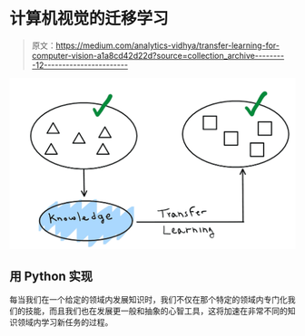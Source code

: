 # 计算机视觉的迁移学习

> 原文：<https://medium.com/analytics-vidhya/transfer-learning-for-computer-vision-a1a8cd42d22d?source=collection_archive---------12----------------------->

![](img/9cc7efc7f5b3826f4420c29a33417d77.png)

## 用 Python 实现

每当我们在一个给定的领域内发展知识时，我们不仅在那个特定的领域内专门化我们的技能，而且我们也在发展更一般和抽象的心智工具，这将加速在非常不同的知识领域内学习新任务的过程。